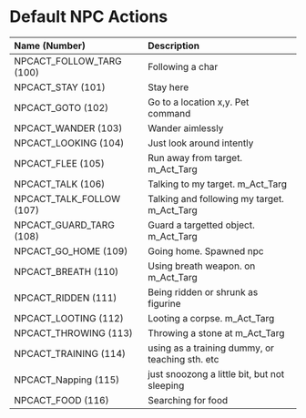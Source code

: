 # Default NPC Actions #
| **Name (Number)** | **Description** |
|:------------------|:----------------|
| NPCACT\_FOLLOW\_TARG (100) | Following a char |
| NPCACT\_STAY (101) | Stay here       |
| NPCACT\_GOTO (102) | Go to a location x,y. Pet command |
| NPCACT\_WANDER (103) | Wander aimlessly |
| NPCACT\_LOOKING (104) | Just look around intently |
| NPCACT\_FLEE (105) | Run away from target. m\_Act\_Targ |
| NPCACT\_TALK (106) | Talking to my target. m\_Act\_Targ |
| NPCACT\_TALK\_FOLLOW (107) | Talking and following my target. m\_Act\_Targ |
| NPCACT\_GUARD\_TARG (108) | Guard a targetted object. m\_Act\_Targ |
| NPCACT\_GO\_HOME (109) | Going home. Spawned npc |
| NPCACT\_BREATH (110) | Using breath weapon. on m\_Act\_Targ |
| NPCACT\_RIDDEN (111) | Being ridden or shrunk as figurine |
| NPCACT\_LOOTING (112) | Looting a corpse. m\_Act\_Targ |
| NPCACT\_THROWING (113) | Throwing a stone at m\_Act\_Targ |
| NPCACT\_TRAINING (114) | using as a training dummy, or teaching sth. etc |
| NPCACT\_Napping (115) | just snoozong a little bit, but not sleeping |
| NPCACT\_FOOD (116) | Searching for food |